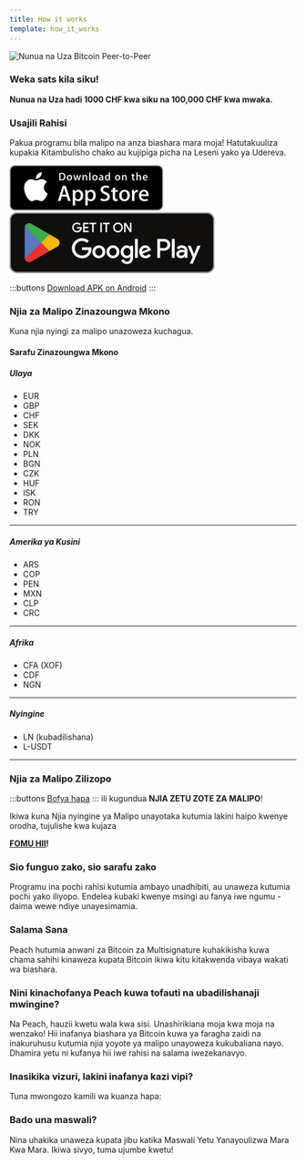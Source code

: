```yaml
---
title: How it works
template: how_it_works
---
```


<!--[teaser]-->

![Nunua na Uza Bitcoin Peer-to-Peer](/img/how-it-works/buy-and-sell-bitcoin-peer-to-peer.png)

### Weka sats <span>kila siku</span>!

**Nunua na Uza hadi 1000 CHF kwa siku na 100,000 CHF kwa mwaka.**

<!--[easy registration]-->

### Usajili Rahisi

Pakua programu bila malipo na anza biashara mara moja! Hatutakuuliza kupakia Kitambulisho chako au kujipiga picha na Leseni yako ya Udereva.

<div>
  <div class="md:flex items-end">
    <a href="https://testflight.apple.com/join/wfSPFEWG"><img class="h-180px md:h-90px" src="/img/home/download-on-the-app-store.svg" alt="Download on the Apple Store"></a>
    <a class="md:ml-4" href="https://play.google.com/store/apps/details?id=com.peachbitcoin.peach.mainnet"><img class="h-180px md:h-90px" src="/img/home/get-it-on-google-play.svg" alt="Get it on Google Play"></a>
  </div>

:::buttons
[Download APK on Android](/apk/)
:::

</div>

<!--[payment_methods]-->

### Njia za Malipo Zinazoungwa Mkono

Kuna njia nyingi za malipo unazoweza kuchagua.

#### Sarafu Zinazoungwa Mkono

##### Ulaya

- EUR
- GBP
- CHF
- SEK
- DKK
- NOK
- PLN
- BGN
- CZK
- HUF
- ISK
- RON
- TRY

---

##### Amerika ya Kusini

- ARS
- COP
- PEN
- MXN
- CLP
- CRC

---

##### Afrika

- CFA (XOF)
- CDF
- NGN

---

##### Nyingine

- LN (kubadilishana)
- L-USDT

---

### Njia za Malipo Zilizopo

:::buttons
[Bofya hapa](https://docs.google.com/spreadsheets/d/1uqotdlQ1woALJnsLOJMwe21J4KvTvv3cnEqERqCUicg/?usp=sharing)
:::
ili kugundua **NJIA ZETU ZOTE ZA MALIPO**!

Ikiwa kuna Njia nyingine ya Malipo unayotaka kutumia lakini haipo kwenye orodha, tujulishe kwa kujaza
<br>

**[FOMU HII](https://ncxldazr6m4.typeform.com/to/SJljDnae)!**

<!--[self_custody]-->

### Sio funguo zako, sio sarafu zako

Programu ina pochi rahisi kutumia ambayo unadhibiti, au unaweza kutumia pochi yako iliyopo. Endelea kubaki kwenye msingi au fanya iwe ngumu - daima wewe ndiye unayesimamia.

<!--[security]-->

### Salama Sana

Peach hutumia anwani za Bitcoin za Multisignature kuhakikisha kuwa chama sahihi kinaweza kupata Bitcoin ikiwa kitu kitakwenda vibaya wakati wa biashara.

<!--[difference]-->

### Nini kinachofanya Peach kuwa tofauti na ubadilishanaji mwingine?

Na Peach, hauzii kwetu wala kwa sisi.
Unashirikiana moja kwa moja na wenzako!
Hii inafanya biashara ya Bitcoin kuwa ya faragha zaidi na inakuruhusu kutumia njia yoyote ya malipo unayoweza kukubaliana nayo.
Dhamira yetu ni kufanya hii iwe rahisi na salama iwezekanavyo.

<!--[sounds_cool]-->

### Inasikika vizuri, lakini inafanya kazi vipi?

Tuna mwongozo kamili wa kuanza hapa:

<!--[questions]-->

### Bado una maswali?

Nina uhakika unaweza kupata jibu katika Maswali Yetu Yanayoulizwa Mara Kwa Mara.
Ikiwa sivyo, tuma ujumbe kwetu!
